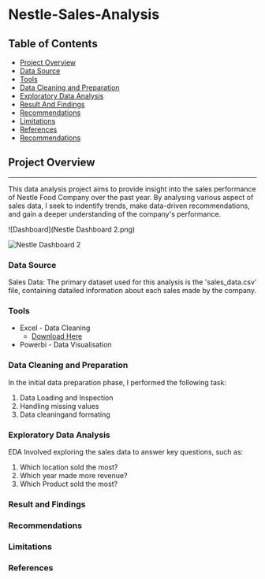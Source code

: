 # Nestle-Sales-Analysis

## Table of Contents

- [Project Overview](#project-overview)
- [Data Source](#data-source)
- [Tools](#tools)
- [Data Cleaning and Preparation](#data-cleaning-and-preparation)
- [Exploratory Data Analysis](#exploratory-data-analysis)
- [Result And Findings](#result-and-findings)
- [Recommendations](#recommendations)
- [Limitations](#limitations)
- [References](#references)
- [Recommendations](#recommendations)

## Project Overview
---

This data analysis project aims to provide insight into the sales performance of Nestle Food Company over the past year. By analysing various aspect of sales data, I seek to indentify trends, make data-driven recommendations, and gain a deeper understanding of the company's performance.


![Dashboard](Nestle Dashboard 2.png)


![Nestle Dashboard 2](https://github.com/user-attachments/assets/854f540d-8966-4289-9d82-72a4be46208d)

### Data Source

Sales Data: The primary dataset used for this analysis is the 'sales_data.csv' file, containing datailed information about each sales made by the company.

### Tools

- Excel - Data Cleaning
   - [Download Here]()
- Powerbi - Data Visualisation



### Data Cleaning and Preparation

In the initial data preparation phase, I performed the following task:
1. Data Loading and Inspection
2. Handling missing values
3. Data cleaningand formating

### Exploratory Data Analysis

EDA Involved exploring the sales data to answer key questions, such as:

1. Which location sold the most?
2. Which year made more revenue?
3. Which Product sold the most?


### Result and Findings






### Recommendations







### Limitations





### References 








